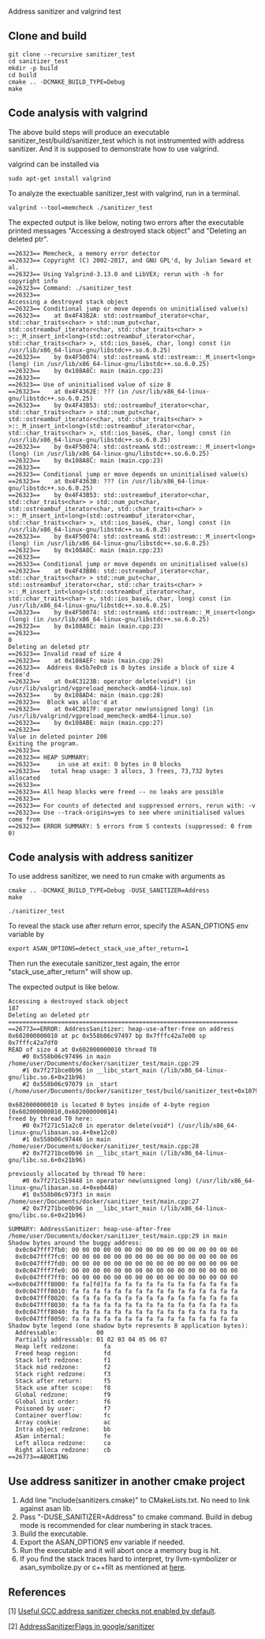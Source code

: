 
Address sanitizer and valgrind test

## Clone and build
```
git clone --recursive sanitizer_test
cd sanitizer_test
mkdir -p build
cd build
cmake .. -DCMAKE_BUILD_TYPE=Debug
make
```


## Code analysis with valgrind

The above build steps will produce an executable sanitizer_test/build/sanitizer_test 
which is not instrumented with address sanitizer.
And it is supposed to demonstrate how to use valgrind.

valgrind can be installed via
```
sudo apt-get install valgrind
```

To analyze the exectuable sanitizer_test with valgrind, run in a terminal.
```
valgrind --tool=memcheck ./sanitizer_test
```

The expected output is like below, noting two errors after the executable printed messages
 "Accessing a destroyed stack object" and "Deleting an deleted ptr".

```
==26323== Memcheck, a memory error detector
==26323== Copyright (C) 2002-2017, and GNU GPL'd, by Julian Seward et al.
==26323== Using Valgrind-3.13.0 and LibVEX; rerun with -h for copyright info
==26323== Command: ./sanitizer_test
==26323== 
Accessing a destroyed stack object
==26323== Conditional jump or move depends on uninitialised value(s)
==26323==    at 0x4F43B2A: std::ostreambuf_iterator<char, std::char_traits<char> > std::num_put<char, std::ostreambuf_iterator<char, std::char_traits<char> > >::_M_insert_int<long>(std::ostreambuf_iterator<char, std::char_traits<char> >, std::ios_base&, char, long) const (in /usr/lib/x86_64-linux-gnu/libstdc++.so.6.0.25)
==26323==    by 0x4F50074: std::ostream& std::ostream::_M_insert<long>(long) (in /usr/lib/x86_64-linux-gnu/libstdc++.so.6.0.25)
==26323==    by 0x108A8C: main (main.cpp:23)
==26323== 
==26323== Use of uninitialised value of size 8
==26323==    at 0x4F4362E: ??? (in /usr/lib/x86_64-linux-gnu/libstdc++.so.6.0.25)
==26323==    by 0x4F43B53: std::ostreambuf_iterator<char, std::char_traits<char> > std::num_put<char, std::ostreambuf_iterator<char, std::char_traits<char> > >::_M_insert_int<long>(std::ostreambuf_iterator<char, std::char_traits<char> >, std::ios_base&, char, long) const (in /usr/lib/x86_64-linux-gnu/libstdc++.so.6.0.25)
==26323==    by 0x4F50074: std::ostream& std::ostream::_M_insert<long>(long) (in /usr/lib/x86_64-linux-gnu/libstdc++.so.6.0.25)
==26323==    by 0x108A8C: main (main.cpp:23)
==26323== 
==26323== Conditional jump or move depends on uninitialised value(s)
==26323==    at 0x4F4363B: ??? (in /usr/lib/x86_64-linux-gnu/libstdc++.so.6.0.25)
==26323==    by 0x4F43B53: std::ostreambuf_iterator<char, std::char_traits<char> > std::num_put<char, std::ostreambuf_iterator<char, std::char_traits<char> > >::_M_insert_int<long>(std::ostreambuf_iterator<char, std::char_traits<char> >, std::ios_base&, char, long) const (in /usr/lib/x86_64-linux-gnu/libstdc++.so.6.0.25)
==26323==    by 0x4F50074: std::ostream& std::ostream::_M_insert<long>(long) (in /usr/lib/x86_64-linux-gnu/libstdc++.so.6.0.25)
==26323==    by 0x108A8C: main (main.cpp:23)
==26323== 
==26323== Conditional jump or move depends on uninitialised value(s)
==26323==    at 0x4F43B86: std::ostreambuf_iterator<char, std::char_traits<char> > std::num_put<char, std::ostreambuf_iterator<char, std::char_traits<char> > >::_M_insert_int<long>(std::ostreambuf_iterator<char, std::char_traits<char> >, std::ios_base&, char, long) const (in /usr/lib/x86_64-linux-gnu/libstdc++.so.6.0.25)
==26323==    by 0x4F50074: std::ostream& std::ostream::_M_insert<long>(long) (in /usr/lib/x86_64-linux-gnu/libstdc++.so.6.0.25)
==26323==    by 0x108A8C: main (main.cpp:23)
==26323== 
0
Deleting an deleted ptr
==26323== Invalid read of size 4
==26323==    at 0x108AEF: main (main.cpp:29)
==26323==  Address 0x5b7e0c0 is 0 bytes inside a block of size 4 free'd
==26323==    at 0x4C3123B: operator delete(void*) (in /usr/lib/valgrind/vgpreload_memcheck-amd64-linux.so)
==26323==    by 0x108AD4: main (main.cpp:28)
==26323==  Block was alloc'd at
==26323==    at 0x4C3017F: operator new(unsigned long) (in /usr/lib/valgrind/vgpreload_memcheck-amd64-linux.so)
==26323==    by 0x108ABE: main (main.cpp:27)
==26323== 
Value in deleted pointer 200
Exiting the program.
==26323== 
==26323== HEAP SUMMARY:
==26323==     in use at exit: 0 bytes in 0 blocks
==26323==   total heap usage: 3 allocs, 3 frees, 73,732 bytes allocated
==26323== 
==26323== All heap blocks were freed -- no leaks are possible
==26323== 
==26323== For counts of detected and suppressed errors, rerun with: -v
==26323== Use --track-origins=yes to see where uninitialised values come from
==26323== ERROR SUMMARY: 5 errors from 5 contexts (suppressed: 0 from 0)

```

## Code analysis with address sanitizer

To use address sanitizer, we need to run cmake with arguments as
```
cmake .. -DCMAKE_BUILD_TYPE=Debug -DUSE_SANITIZER=Address
make

./sanitizer_test
```

To reveal the stack use after return error, specify the ASAN_OPTIONS env variable by
```
export ASAN_OPTIONS=detect_stack_use_after_return=1
```
Then run the executale sanitizer_test again, the error "stack_use_after_return" will show up.

The expected output is like below.
```
Accessing a destroyed stack object
187
Deleting an deleted ptr
=================================================================
==26773==ERROR: AddressSanitizer: heap-use-after-free on address 0x602000000010 at pc 0x558b06c97497 bp 0x7fffc42a7e00 sp 0x7fffc42a7df0
READ of size 4 at 0x602000000010 thread T0
    #0 0x558b06c97496 in main /home/user/Documents/docker/sanitizer_test/main.cpp:29
    #1 0x7f271bce0b96 in __libc_start_main (/lib/x86_64-linux-gnu/libc.so.6+0x21b96)
    #2 0x558b06c97079 in _start (/home/user/Documents/docker/sanitizer_test/build/sanitizer_test+0x1079)

0x602000000010 is located 0 bytes inside of 4-byte region [0x602000000010,0x602000000014)
freed by thread T0 here:
    #0 0x7f271c51a2c0 in operator delete(void*) (/usr/lib/x86_64-linux-gnu/libasan.so.4+0xe12c0)
    #1 0x558b06c97446 in main /home/user/Documents/docker/sanitizer_test/main.cpp:28
    #2 0x7f271bce0b96 in __libc_start_main (/lib/x86_64-linux-gnu/libc.so.6+0x21b96)

previously allocated by thread T0 here:
    #0 0x7f271c519448 in operator new(unsigned long) (/usr/lib/x86_64-linux-gnu/libasan.so.4+0xe0448)
    #1 0x558b06c973f3 in main /home/user/Documents/docker/sanitizer_test/main.cpp:27
    #2 0x7f271bce0b96 in __libc_start_main (/lib/x86_64-linux-gnu/libc.so.6+0x21b96)

SUMMARY: AddressSanitizer: heap-use-after-free /home/user/Documents/docker/sanitizer_test/main.cpp:29 in main
Shadow bytes around the buggy address:
  0x0c047fff7fb0: 00 00 00 00 00 00 00 00 00 00 00 00 00 00 00 00
  0x0c047fff7fc0: 00 00 00 00 00 00 00 00 00 00 00 00 00 00 00 00
  0x0c047fff7fd0: 00 00 00 00 00 00 00 00 00 00 00 00 00 00 00 00
  0x0c047fff7fe0: 00 00 00 00 00 00 00 00 00 00 00 00 00 00 00 00
  0x0c047fff7ff0: 00 00 00 00 00 00 00 00 00 00 00 00 00 00 00 00
=>0x0c047fff8000: fa fa[fd]fa fa fa fa fa fa fa fa fa fa fa fa fa
  0x0c047fff8010: fa fa fa fa fa fa fa fa fa fa fa fa fa fa fa fa
  0x0c047fff8020: fa fa fa fa fa fa fa fa fa fa fa fa fa fa fa fa
  0x0c047fff8030: fa fa fa fa fa fa fa fa fa fa fa fa fa fa fa fa
  0x0c047fff8040: fa fa fa fa fa fa fa fa fa fa fa fa fa fa fa fa
  0x0c047fff8050: fa fa fa fa fa fa fa fa fa fa fa fa fa fa fa fa
Shadow byte legend (one shadow byte represents 8 application bytes):
  Addressable:           00
  Partially addressable: 01 02 03 04 05 06 07 
  Heap left redzone:       fa
  Freed heap region:       fd
  Stack left redzone:      f1
  Stack mid redzone:       f2
  Stack right redzone:     f3
  Stack after return:      f5
  Stack use after scope:   f8
  Global redzone:          f9
  Global init order:       f6
  Poisoned by user:        f7
  Container overflow:      fc
  Array cookie:            ac
  Intra object redzone:    bb
  ASan internal:           fe
  Left alloca redzone:     ca
  Right alloca redzone:    cb
==26773==ABORTING

```

## Use address sanitizer in another cmake project
1. Add line "include(sanitizers.cmake)" to CMakeLists.txt. No need to link against asan lib. 
2. Pass "-DUSE_SANITIZER=Address" to cmake command. Build in debug mode is recommended for clear numbering in stack traces.
3. Build the executable.
4. Export the ASAN_OPTIONS env variable if needed.
5. Run the executable and it will abort once a memory bug is hit.
6. If you find the stack traces hard to interpret, try llvm-symbolizer or
asan_symbolize.py or c++filt as mentioned at [here](https://github.com/google/sanitizers/wiki/AddressSanitizerCallStack).

## References
[1] [Useful GCC address sanitizer checks not enabled by default](https://kristerw.blogspot.com/2018/06/useful-gcc-address-sanitizer-checks-not.html).

[2] [AddressSanitizerFlags in google/sanitizer](https://github.com/google/sanitizers/wiki/AddressSanitizerFlags)


